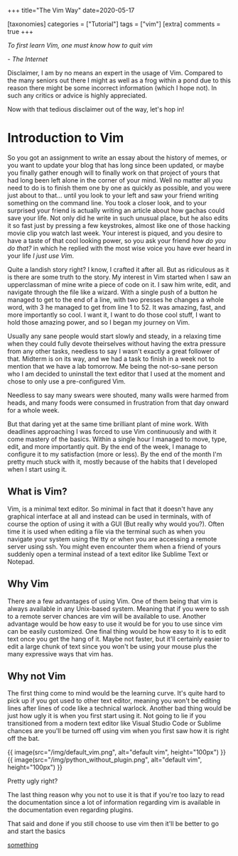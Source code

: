 +++
title="The Vim Way"
date=2020-05-17

[taxonomies]
categories = ["Tutorial"]
tags = ["vim"]
[extra]
comments = true
+++

_To first learn Vim, one must know how to quit vim_

_- The Internet_

Disclaimer, I am by no means an expert in the usage of Vim. Compared to the
many seniors out there I might as well as a frog within a pond due to this
reason there might be some incorrect information (which I hope not). In such
any critics or advice is highly appreciated.

Now with that tedious disclaimer out of the way, let's hop in!

<!-- more -->

# Introduction to Vim

So you got an assignment to write an essay about the history of memes, or you
want to update your blog that has long since been updated, or maybe you finally
gather enough will to finally work on that project of yours that had long been
left alone in the corner of your mind. Well no matter all you need to do is to
finish them one by one as quickly as possible, and you were just about to
that... until you look to your left and saw your friend writing something on
the command line. You took a closer look, and to your surprised your friend is
actually writing an article about how gachas could save your life. Not only did
he write in such unusual place, but he also edits it so fast just by pressing a
few keystrokes, almost like one of those hacking movie clip you watch last
week. Your interest is piqued, and you desire to have a taste of that cool
looking power, so you ask your friend _how do you do that?_ in which he replied
with the most wise voice you have ever heard in your life _I just use Vim_.

Quite a landish story right? I know, I crafted it after all. But as ridiculous
as it is there are some truth to the story. My interest in Vim started when I
saw an upperclassman of mine write a piece of code on it. I saw him write,
edit, and navigate through the file like a wizard. With a single push of a
button he managed to get to the end of a line, with two presses he changes a
whole word, with 3 he managed to get from line 1 to 52. It was amazing, fast,
and more importantly so cool. I want it, I want to do those cool stuff, I want
to hold those amazing power, and so I began my journey on Vim.

Usually any sane people would start slowly and steady, in a relaxing time when
they could fully devote theirselves without having the extra pressure from any
other tasks, needless to say I wasn't exactly a great follower of that. Midterm
is on its way, and we had a task to finish in a week not to mention that we
have a lab tomorrow. Me being the not-so-sane person who I am decided to
uninstall the text editor that I used at the moment and chose to only use a
pre-configured Vim.

Needless to say many swears were shouted, many walls were harmed from heads, and
many foods were consumed in frustration from that day onward for a whole week.

But that daring yet at the same time brilliant plant of mine work. With
deadlines approaching I was forced to use Vim continuously and with it come
mastery of the basics. Within a single hour I managed to move, type, edit, and
more importantly quit. By the end of the week, I manage to configure it to my
satisfaction (more or less). By the end of the month I'm pretty much stuck with
it, mostly because of the habits that I developed when I start using it.

## What is Vim?

Vim, is a minimal text editor. So minimal in fact that it doesn't have any
graphical interface at all and instead can be used in terminals, with of course
the option of using it with a GUI (But really why would you?). Often time it
is used when editing a file via the terminal such as when you navigate your
system using the tty or when you are accessing a remote server using ssh. You
might even encounter them when a friend of yours suddenly open a terminal
instead of a text editor like Sublime Text or Notepad.

## Why Vim

There are a few advantages of using Vim. One of them being that vim is always
available in any Unix-based system. Meaning that if you were to ssh to a remote
server chances are vim will be available to use. Another advantage would be how
easy to use it would be for you to use since vim can be easily customized. One
final thing would be how easy to it is to edit text once you get the hang of
it. Maybe not faster, but it'll certainly easier to edit a large chunk of text
since you won't be using your mouse plus the many expressive ways that vim has.

## Why not Vim

The first thing come to mind would be the learning curve. It's quite hard to
pick up if you got used to other text editor, meaning you won't be editing
lines after lines of code like a technical warlock. Another bad thing would be
just how ugly it is when you first start using it. Not going to lie if you
transitioned from a modern text editor like Visual Studio Code or Sublime
chances are you'll be turned off using vim when you first saw how it is right
off the bat.

<!-- <img src="{{ resize_image(path=default_vim.png)}}"/> -->

{{ image(src="/img/default_vim.png", alt="default vim", height="100px") }}
{{ image(src="/img/python_without_plugin.png", alt="default vim", height="100px") }}

Pretty ugly right?

The last thing reason why you not to use it is that if you're too
lazy to read the documentation since a lot of information regarding vim is
available in the documentation even regarding plugins.

That said and done if you still choose to use vim then it'll be better to go
and start the basics

[something](@/posts/baby-steps.md)
